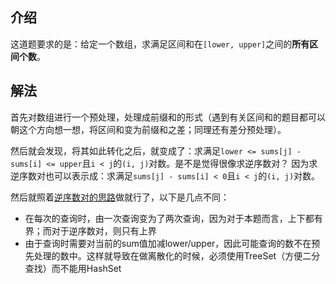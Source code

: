 ## 介绍

这道题要求的是：给定一个数组，求满足区间和在`[lower, upper]`之间的**所有区间个数**。

## 解法

首先对数组进行一个预处理，处理成前缀和的形式（遇到有关区间和的题目都可以朝这个方向想一想，将区间和变为前缀和之差；同理还有差分预处理）。

然后就会发现，将其如此转化之后，就变成了：求满足`lower <= sums[j] - sums[i] <= upper`且`i < j`的`(i, j)`对数。是不是觉得很像求逆序数对？
因为求逆序数对也可以表示成：求满足`sums[j] - sums[i] < 0`且`i < j`的`(i, j)`对数。

然后就照着[逆序数对的思路](./../2020-08-26/532%20reverse-pairs.md)做就行了，以下是几点不同：
- 在每次的查询时，由一次查询变为了两次查询，因为对于本题而言，上下都有界；而对于逆序数对，则只有上界
- 由于查询时需要对当前的sum值加减lower/upper，因此可能查询的数不在预先处理的数中。这样就导致在做离散化的时候，必须使用TreeSet（方便二分查找）而不能用HashSet